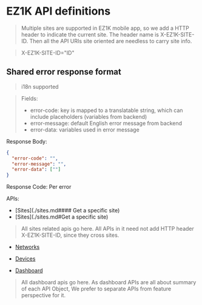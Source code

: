 # EZ1K API definitions

> Multiple sites are supported in EZ1K mobile app, so we add a HTTP header to indicate the current site. The header name is X-EZ1K-SITE-ID. Then all the API URIs site oriented are needless to carry site info.

>X-EZ1K-SITE-ID="ID"

## Shared error response format
> i18n supported

> Fields:
> * error-code: key is mapped to a translatable string, which can include placeholders (variables from backend)
> * error-message: default English error message from backend
> * error-data: variables used in error message

Response Body:

```json
{
  "error-code": "",
  "error-message": "",
  "error-data": [""]
}
```
Response Code: Per error

APIs:

- [Sites](./sites.md#### Get a specific site)
- [Sites](./sites.md#Get a specific site)
> All sites related apis go here. All APIs in it need not add HTTP header X-EZ1K-SITE-ID, since they cross sites.

- [Networks](./networks.md)

- [Devices](./devices.md)

- [Dashboard](./dashboard.md)
> All dashboard apis go here. As dashboard APIs are all about summary of each API Object, We prefer to separate APIs from feature perspective for it.
